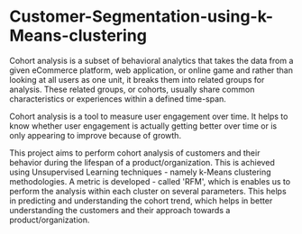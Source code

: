 # Customer-Segmentation-using-k-Means-clustering

Cohort analysis is a subset of behavioral analytics that takes the data from a given eCommerce platform, web application, or online game and rather than looking at all users as one unit, it breaks them into related groups for analysis. These related groups, or cohorts, usually share common characteristics or experiences within a defined time-span.

Cohort analysis is a tool to measure user engagement over time. It helps to know whether user engagement is actually getting better over time or is only appearing to improve because of growth.

This project aims to perform cohort analysis of customers and their behavior during the lifespan of a product/organization. This is achieved using Unsupervised Learning techniques - namely k-Means clustering methodologies.
A metric is developed - called 'RFM', which is enables us to perform the analysis within each cluster on several parameters. This helps in predicting and understanding the cohort trend, which helps in better understanding the customers and their approach towards a product/organization.
